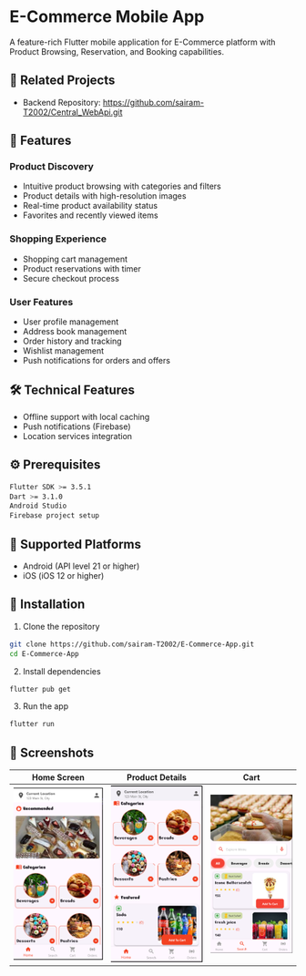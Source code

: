 # E-Commerce Mobile App

A feature-rich Flutter mobile application for E-Commerce platform with Product Browsing, Reservation, and Booking capabilities.

## 🔗 Related Projects

- Backend Repository: https://github.com/sairam-T2002/Central_WebApi.git

## 📱 Features

### Product Discovery

- Intuitive product browsing with categories and filters
- Product details with high-resolution images
- Real-time product availability status
- Favorites and recently viewed items

### Shopping Experience

- Shopping cart management
- Product reservations with timer
- Secure checkout process

### User Features

- User profile management
- Address book management
- Order history and tracking
- Wishlist management
- Push notifications for orders and offers

## 🛠️ Technical Features

- Offline support with local caching
- Push notifications (Firebase)
- Location services integration

## ⚙️ Prerequisites

```bash
Flutter SDK >= 3.5.1
Dart >= 3.1.0
Android Studio
Firebase project setup
```

## 📲 Supported Platforms

- Android (API level 21 or higher)
- iOS (iOS 12 or higher)

## 🔧 Installation

1. Clone the repository

```bash
git clone https://github.com/sairam-T2002/E-Commerce-App.git
cd E-Commerce-App
```

2. Install dependencies

```bash
flutter pub get
```

3. Run the app

```bash
flutter run
```

## 📱 Screenshots

| Home Screen                        | Product Details                        | Cart                        |
| ---------------------------------- | -------------------------------------- | --------------------------- |
| ![Home Screen](/screenshots/1.png) | ![Product Details](/screenshots/2.png) | ![Cart](/screenshots/3.png) |
